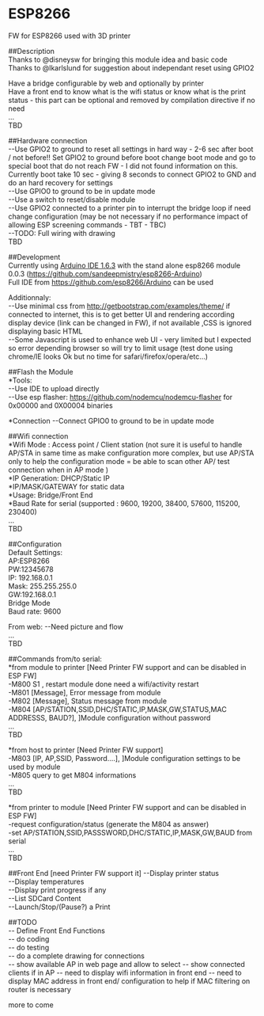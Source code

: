 # ESP8266
FW for ESP8266 used with 3D printer

##Description      
Thanks to @disneysw for bringing this module idea and basic code    
Thanks to @lkarlslund for suggestion about independant reset using GPIO2   

Have a bridge configurable by web and optionally by printer   
Have a front end to know what is the wifi status or know what is the print status  - this part can be optional and removed by compilation directive if no need    
...     
TBD     

##Hardware connection       
--Use GPIO2 to ground to reset all settings in hard way - 2-6 sec after boot / not before!! Set GPIO2 to ground before boot change boot mode and go to special boot that do not reach FW - I did not found information on this. Currently boot take 10 sec - giving 8 seconds to connect GPIO2 to GND and do an hard recovery for settings   
--Use GPIO0 to ground to be in update mode   
--Use a switch to reset/disable module    
--Use GPIO2 connected to a printer pin to interrupt the bridge loop if need change configuration (may be not necessary if no performance impact of allowing ESP screening commands - TBT - TBC)   
--TODO: Full wiring with drawing     
TBD         

##Development   
Currently using [Arduino IDE 1.6.3](http://arduino.cc/en/Main/Software)  with the stand alone  esp8266 module 0.0.3 (https://github.com/sandeepmistry/esp8266-Arduino)    
Full IDE from https://github.com/esp8266/Arduino can be used   
  
Additionnaly:   
--Use minimal css from http://getbootstrap.com/examples/theme/ if connected to internet, this is to get better UI and rendering according display device (link can be changed in FW), if not available ,CSS is ignored displaying basic HTML   
--Some Javascript is used to enhance web UI - very limited but I expected so error depending browser so will try to limit usage (test done using chrome/IE looks Ok but no time for safari/firefox/opera/etc...)    

##Flash the Module    
*Tools:      
--Use IDE to upload directly    
--Use esp flasher: https://github.com/nodemcu/nodemcu-flasher  for 0x00000 and 0X00004 binaries   

*Connection
--Connect GPIO0 to ground to be in update mode 

##Wifi connection      
*Wifi Mode : Access point / Client station    (not sure it is useful to handle AP/STA in same time as make configuration more complex, but use AP/STA only to help the configuration mode = be able to scan other AP/ test connection when in AP mode )   
*IP Generation: DHCP/Static IP      
*IP/MASK/GATEWAY for static data    
*Usage: Bridge/Front End   
*Baud Rate for serial (supported : 9600, 19200, 38400, 57600, 115200, 230400)    
...       
TBD   
    
##Configuration      
Default Settings:    
AP:ESP8266    
PW:12345678    
IP: 192.168.0.1   
Mask: 255.255.255.0   
GW:192.168.0.1    
Bridge Mode   
Baud rate: 9600 

From web: 
--Need picture and flow     
...    
TBD

##Commands from/to serial:    
*from module to printer   [Need Printer FW support and can be disabled in ESP FW]    
    -M800 S1 , restart module done need a wifi/activity restart      
    -M801 [Message], Error message from module      
    -M802 [Message], Status message from module        
    -M804 [AP/STATION,SSID,DHC/STATIC,IP,MASK,GW,STATUS,MAC ADDRESSS, BAUD?], ]Module configuration without password    
    ...    
    TBD    
        
*from host to printer    [Need Printer FW support]    
    -M803 [IP, AP,SSID, Password....], ]Module configuration settings to be used  by module    
    -M805 query to get M804 informations    
    ...      
    TBD           


*from printer to module   [Need Printer FW support and can be disabled in ESP FW]   
    -request configuration/status (generate the M804 as answer)   
    -set AP/STATION,SSID,PASSSWORD,DHC/STATIC,IP,MASK,GW,BAUD from serial    
    ...    
    TBD    
 
##Front End [need Printer FW support it]
--Display printer status   
--Display temperatures   
--Display print progress if any   
--List SDCard Content   
--Launch/Stop/(Pause?) a Print
 
##TODO    
-- Define Front End Functions   
-- do coding   
-- do testing   
-- do a complete drawing for connections   
-- show available AP in web page and allow to select 
-- show connected clients if in AP 
-- need to display wifi information in front end
-- need to display MAC address in front end/ configuration to help if MAC filtering on router is necessary

more to come    
 
